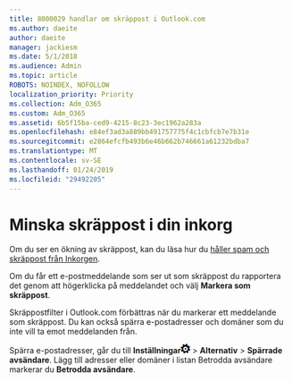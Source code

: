 ```yaml
---
title: 8000029 handlar om skräppost i Outlook.com
ms.author: daeite
author: daeite
manager: jackiesm
ms.date: 5/1/2018
ms.audience: Admin
ms.topic: article
ROBOTS: NOINDEX, NOFOLLOW
localization_priority: Priority
ms.collection: Adm_O365
ms.custom: Adm_O365
ms.assetid: 6b5f15ba-ced9-4215-8c23-3ec1962a283a
ms.openlocfilehash: e84ef3ad3a889bb491757775f4c1cbfcb7e7b31e
ms.sourcegitcommit: e2864efcfb493b6e46b662b746661a61232bdba7
ms.translationtype: MT
ms.contentlocale: sv-SE
ms.lasthandoff: 01/24/2019
ms.locfileid: "29492205"
---
```

# <a name="reduce-junk-email-in-your-inbox"></a>Minska skräppost i din inkorg

Om du ser en ökning av skräppost, kan du läsa hur du [håller spam och skräppost från Inkorgen](https://go.microsoft.com/fwlink/p/?linkid=873140).
  
Om du får ett e-postmeddelande som ser ut som skräppost du rapportera det genom att högerklicka på meddelandet och välj **Markera som skräppost**. 
  
Skräppostfilter i Outlook.com förbättras när du markerar ett meddelande som skräppost. Du kan också spärra e-postadresser och domäner som du inte vill ta emot meddelanden från.
  
Spärra e-postadresser, går du till **Inställningar**![inställningar](media/f4b2e798-fff1-4a14-931f-5677a4543b58.png) \> **Alternativ** \> **Spärrade avsändare**. Lägg till adresser eller domäner i listan Betrodda avsändare markerar du **Betrodda avsändare**. 
  

